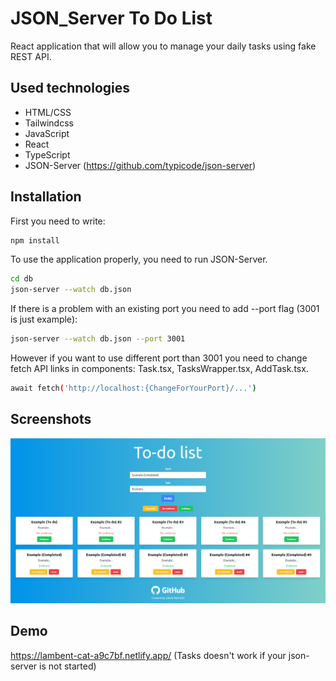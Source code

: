# JSON_Server To Do List

React application that will allow you to manage your daily tasks using fake REST API.

## Used technologies

- HTML/CSS
- Tailwindcss
- JavaScript
- React
- TypeScript
- JSON-Server (https://github.com/typicode/json-server)
## Installation

First you need to write:
```bash
npm install
```

To use the application properly, you need to run JSON-Server.

```bash
cd db
json-server --watch db.json
```
If there is a problem with an existing port you need to add --port flag (3001 is just example):
```bash
json-server --watch db.json --port 3001
```

However if you want to use different port than 3001 you need to change fetch API links in components:
Task.tsx, TasksWrapper.tsx, AddTask.tsx.
```bash
await fetch('http://localhost:{ChangeForYourPort}/...')
```
    
## Screenshots

![App Screenshot](https://raw.githubusercontent.com/JMatracki/JSON_Server-To-Do-List/main/src/assets/demo.png)


## Demo
https://lambent-cat-a9c7bf.netlify.app/ (Tasks doesn't work if your json-server is not started)
